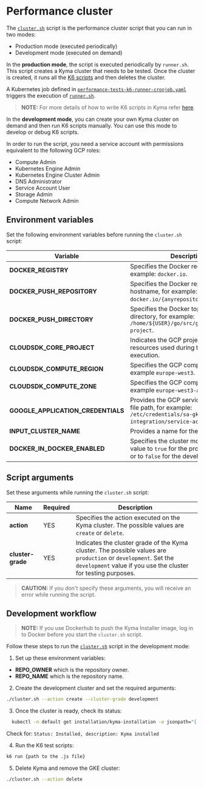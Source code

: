 # Performance cluster

The [`cluster.sh`](../performance-cluster/cluster.sh) script is the performance cluster script that you can run in two modes:
* Production mode (executed periodically)
* Development mode (executed on demand)

In the **production mode**, the script is executed periodically by `runner.sh`. This script creates a Kyma cluster that needs to be tested. Once the cluster is created, it runs all the [K6 scripts](https://github.com/kyma-project/kyma/tree/master/tests/perf) and then deletes the cluster.

A Kubernetes job defined in [`performance-tests-k6-runner-cronjob.yaml`](../performance-cluster/job/performance-tests-k6-runner-cronjob.yaml) triggers the execution of [`runner.sh`](../performance-cluster/runner.sh).

>**NOTE:** For more details of how to write K6 scripts in Kyma refer [here](https://github.com/kyma-project/kyma/tree/master/tests/perf).

In the **development mode**, you can create your own Kyma cluster on demand and then run K6 scripts manually. You can use this mode to develop or debug K6 scripts.

In order to run the script, you need a service account with permissions equivalent to the following GCP roles:
- Compute Admin
- Kubernetes Engine Admin
- Kubernetes Engine Cluster Admin
- DNS Administrator
- Service Account User
- Storage Admin
- Compute Network Admin

## Environment variables

Set the following environment variables before running the `cluster.sh` script:

| Variable | Description |
|-----|---------|
|**DOCKER_REGISTRY** | Specifies the Docker registry, for example: `docker.io`. |
|**DOCKER_PUSH_REPOSITORY** | Specifies the Docker repository hostname, for example: `docker.io/{anyrepository}`. |
|**DOCKER_PUSH_DIRECTORY** | Specifies the Docker top-level directory, for example: `/home/${USER}/go/src/github.com/kyma-project`.|
|**CLOUDSDK_CORE_PROJECT** | Indicates the GCP project for all GCP resources used during the script execution. |
|**CLOUDSDK_COMPUTE_REGION** | Specifies the GCP compute region, for example `europe-west3`. |
|**CLOUDSDK_COMPUTE_ZONE** | Specifies the GCP compute zone, for example `europe-west3-a`. |
|**GOOGLE_APPLICATION_CREDENTIALS** | Provides the GCP service account key file path, for example: `/etc/credentials/sa-gke-kyma-integration/service-account.json`. |
|**INPUT_CLUSTER_NAME** | Provides a name for the new cluster. |
|**DOCKER_IN_DOCKER_ENABLED** | Specifies the cluster mode. Set this value to `true` for the production mode, or to `false` for the development mode. |

## Script arguments

Set these arguments while running the `cluster.sh` script:

| Name | Required |  Description |
|-----|---------|------------|
|**action** | YES | Specifies the action executed on the Kyma cluster. The possible values are `create` or `delete`. |
|**cluster-grade** | YES | Indicates the cluster grade of the Kyma cluster. The possible values are `production` or `development`. Set the `development` value if you use the cluster for testing purposes. |

>**CAUTION:** If you don't specify these arguments, you will receive an error while running the script.

## Development workflow

>**NOTE:** If you use Dockerhub to push the Kyma Installer image, log in to Docker before you start the `cluster.sh` script.

Follow these steps to run the [`cluster.sh`](../performance-cluster/cluster.sh) script in the development mode:

1. Set up these environment variables:

- **REPO_OWNER** which is the repository owner.
- **REPO_NAME** which is the repository name.

2. Create the development cluster and set the required arguments:
  ```bash
  ./cluster.sh --action create --cluster-grade development
  ```
3. Once the cluster is ready, check its status:
  ```bash
    kubectl -n default get installation/kyma-installation -o jsonpath="{'Status: '}{.status.state}{', description: '}{.status.description}"; echo; \
  ```
  Check for: `Status: Installed, description: Kyma installed`

4. Run the K6 test scripts:
  ```bash
  k6 run {path to the .js file}
  ```
5. Delete Kyma and remove the GKE cluster:
```bash
./cluster.sh --action delete
```
